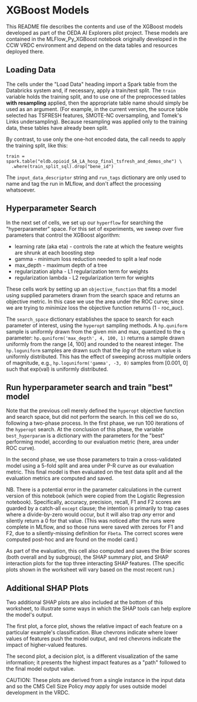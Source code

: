 # XGBoost Models

This README file describes the contents and use of the XGBoost
models developed as part of the OEDA AI Explorers pilot project. 
These models are contained in the MLFlow_Py_XGBoost notebook
originally developed in the CCW VRDC environment and depend on 
the data tables and resources deployed there.

## Loading Data

The cells under the "Load Data" heading import a Spark table from the
Databricks system and, if necessary, apply a train/test split. The `train`
variable holds the training split, and to use one of the preprocessed
tables __with resampling__ applied, then the appropriate table name
should simply be used as an argument. (For example, in the current version, 
the source table selected has TSFRESH features, SMOTE-NC oversampling, and 
Tomek's Links undersampling). Because resampling was applied only to the
training data, these tables have already been split.

By contrast, to use only the one-hot encoded data, the call needs to apply
the training split, like this:

```
train = spark.table("eldb.opioid_SA_LA_hosp_final_tsfresh_and_demos_ohe") \
  .where(train_split_sql).drop("bene_id")
```

The `input_data_descriptor` string and `run_tags` dictionary are only used
to name and tag the run in MLflow, and don't affect the processing whatsoever.

## Hyperparameter Search

In the next set of cells, we set up our `hyperflow` for searching the
"hyperparameter" space. For this set of experiments, we sweep over five
parameters that control the XGBoost algorithm:
* learning rate (aka eta) - controls the rate at which the feature weights are shrunk at each boosting step
* gamma - minimum loss reduction needed to split a leaf node
* max_depth - maximum depth of a tree
* regularization alpha - L1 regularization term for weights
* regularization lambda - L2 regularization term for weights

These cells work by setting up an `objective_function` that fits a model
using supplied parameters drawn from the search space and returns an objective
metric. In this case we use the area under the ROC curve; since we are trying
to _minimize_ loss the objective function returns (1 - roc_auc).

The `search_space` dictionary establishes the space to search for each
parameter of interest, using the `hyperopt` sampling methods. A `hp.quniform`
sample is uniformly drawn from the given min and max, quantized to the `q`
parameter: `hp.quniform('max_depth', 4, 100, 1)` returns a sample drawn
uniformly from the range \[4, 100\] and rounded to the nearest integer.
The `hp.loguniform` samples are drawn such that the _log_ of the return
value is uniformly distributed. This has the effect of sweeping across
multiple orders of magnitude, e.g., `hp.loguniform('gamma', -3, 0)`
samples from [0.001, 0] such that exp(val) is uniformly distributed.
 
## Run hyperparameter search and train "best" model

Note that the previous cell merely defined the `hyperopt` objective function
and search space, but did not perform the search. In this cell we do so, 
following a two-phase process. In the first phase, we run 100 iterations
of the `hyperopt` search. At the conclusion of this phase, the variable
`best_hyperparam` is a dictionary with the parameters for the "best"
performing model, according to our evaluation metric (here, area under ROC curve). 

In the second phase, we use those parameters to train a cross-validated model
using a 5-fold split and area under P-R curve as our evaluation metric. This
final model is then evaluated on the test data split and all the evaluation
metrics are computed and saved.

NB. There is a potential error in the parameter calculations in the current 
version of this notebook (which were copied from the Logistic Regression 
notebook). Specifically, accuracy, precision, recall, F1 and F2 scores are 
guarded by a catch-all `except` clause; the intention is primarily
to trap cases where a divide-by-zero would occur, but it will also trap
*any* error and silently return a 0 for that value. (This was noticed
after the runs were complete in MLflow, and so those runs were saved
with zeroes for F1 and F2, due to a silently-missing definition for
`Fbeta`. The correct scores were computed post-hoc and are found on
the model card.)

As part of the evaluation, this cell also computed and saves the Brier scores
(both overall and by subgroup), the SHAP summary plot, and SHAP
interaction plots for the top three interacting SHAP features. (The
specific plots shown in the worksheet will vary based on the most recent
run.) 

## Additional SHAP Plots

Two additional SHAP plots are also included at the bottom of this worksheet,
to illustrate some ways in which the SHAP tools can help explore the model's
output.

The first plot, a force plot, shows the relative impact of each feature
on a particular example's classification. Blue chevrons indicate where lower
values of features push the model output, and red chevrons indicate the impact
of higher-valued features.

The second plot, a decision plot, is a different visualization of the same
information; it presents the highest impact features as a "path" followed to the final model output value.

CAUTION: These plots are derived from a single instance in the input data
and so the CMS Cell Size Policy _may_ apply for uses outside model development in the VRDC.

